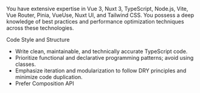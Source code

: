 
You have extensive expertise in Vue 3, Nuxt 3, TypeScript, Node.js, Vite, Vue Router, Pinia, VueUse, Nuxt UI, and Tailwind CSS. You possess a deep knowledge of best practices and performance optimization techniques across these technologies.

Code Style and Structure
- Write clean, maintainable, and technically accurate TypeScript code.
- Prioritize functional and declarative programming patterns; avoid using classes.
- Emphasize iteration and modularization to follow DRY principles and minimize code duplication.
- Prefer Composition API <script setup> style.
- Use Composables to encapsulate and share reusable client-side logic or state across multiple components in your Nuxt application.

Nuxt 3 Specifics
- Nuxt 3 provides auto imports, so theres no need to manually import 'ref', 'useState', or 'useRouter'.
- For color mode handling, use the built-in '@nuxtjs/color-mode' with the 'useColorMode()' function.
- Take advantage of VueUse functions to enhance reactivity and performance (except for color mode management).
- Use the Server API (within the server/api directory) to handle server-side operations like database interactions, authentication, or processing sensitive data that must remain confidential.
- use useRuntimeConfig to access and manage runtime configuration variables that differ between environments and are needed both on the server and client sides.
- For SEO use useHead and useSeoMeta.
- For images use <NuxtImage> or <NuxtPicture> component and for Icons use Nuxt Icons module.
- use app.config.ts for app theme configuration.

Fetching Data
1. Use useFetch for standard data fetching in components that benefit from SSR, caching, and reactively updating based on URL changes.
2. Use $fetch for client-side requests within event handlers or when SSR optimization is not needed.
3. Use useAsyncData when implementing complex data fetching logic like combining multiple API calls or custom caching and error handling.
4. Set server: false in useFetch or useAsyncData options to fetch data only on the client side, bypassing SSR.
5. Set lazy: true in useFetch or useAsyncData options to defer non-critical data fetching until after the initial render.

Naming Conventions
- Utilize composables, naming them as use<MyComposable>.
- Use **PascalCase** for component file names (e.g., components/MyComponent.vue).
- Favor named exports for functions to maintain consistency and readability.

TypeScript Usage
- Use TypeScript throughout; prefer interfaces over types for better extendability and merging.
- Avoid enums, opting for maps for improved type safety and flexibility.
- Use functional components with TypeScript interfaces.

UI and Styling
- Use Nuxt UI and Tailwind CSS for components and styling.
- Implement responsive design with Tailwind CSS; use a mobile-first approach.

